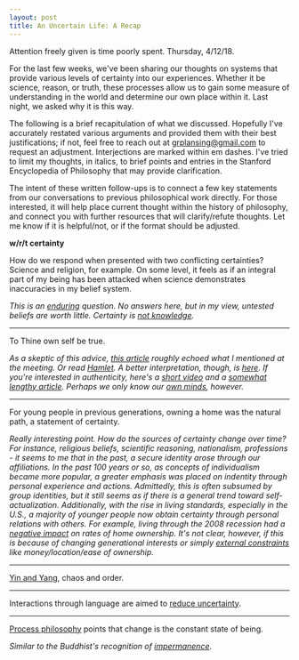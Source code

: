 ```yaml
---
layout: post
title: An Uncertain Life: A Recap
---
```

Attention freely given is time poorly spent. Thursday, 4/12/18.
<!--excerpt-->
For the last few weeks, we've been sharing our thoughts on systems that provide various levels of certainty into our experiences. Whether it be science, reason, or truth, these processes allow us to gain some measure of understanding in the world and determine our own place within it. Last night, we asked why it is this way.

The following is a brief recapitulation of what we discussed. Hopefully I've accurately restated various arguments and provided them with their best justifications; if not, feel free to reach out at grplansing@gmail.com to request an adjustment. Interjections are marked within em dashes. I've tried to limit my thoughts, in italics, to brief points and entries in the Stanford Encyclopedia of Philosophy that may provide clarification.

The intent of these written follow-ups is to connect a few key statements from our conversations to previous philosophical work directly. For those interested, it will help place current thought within the history of philosophy, and connect you with further resources that will clarify/refute thoughts. Let me know if it is helpful/not, or if the format should be adjusted.

**w/r/t certainty**

How do we respond when presented with two conflicting certainties? Science and religion, for example. On some level, it feels as if an integral part of my being has been attacked when science demonstrates inaccuracies in my belief system.

*This is an [enduring](https://www.nytimes.com/2014/10/05/opinion/sunday/science-and-religion.html) question. No answers here, but in my view, untested beliefs are worth little. Certainty is [not knowledge](https://www.brainpickings.org/2017/01/26/karl-popper-in-search-of-a-better-world-truth-certainty/).* 

----

To Thine own self be true.

*As a skeptic of this advice, [this article](http://bigthink.com/the-proverbial-skeptic/to-thine-own-self-be-true-really) roughly echoed what I mentioned at the meeting. Or read [Hamlet](http://shakespeare.mit.edu/hamlet/full.html). A better interpretation, though, is [here](http://www.evolutionarypathways.com/thine-own-self-be-true.html). If you're interested in authenticity, here's a [short video](https://www.youtube.com/watch?v=xxrmOHJQRSs) and a [somewhat lengthy article](https://plato.stanford.edu/entries/authenticity/). Perhaps we only know our [own minds](http://www.iep.utm.edu/solipsis/), however.*

----

For young people in previous generations, owning a home was the natural path, a statement of certainty.

*Really interesting point. How do the sources of certainty change over time? For instance, religious beliefs, scientific reasoning, nationalism, professions - it seems to me that in the past, a secure identity arose through our affiliations. In the past 100 years or so, as concepts of individualism became more popular, a greater emphasis was placed on indentity through personal experience and actions. Admittedly, this is often subsumed by group identities, but it still seems as if there is a general trend toward self-actualization. Additionally, with the rise in living standards, especially in the U.S., a majority of younger people now obtain certainty through personal relations with others. For example, living through the 2008 recession had a [negative impact](https://www.forbes.com/sites/shreyaagarwal/2016/05/06/homeownership-rates-are-falling-and-its-not-just-a-millennial-problem/#5d85d6e2494a) on rates of home ownership. It's not clear, however, if this is because of changing generational interests or simply [external constraints](https://www.point2homes.com/news/canada-real-estate/home-ownership-rates-drop-millennials-opt-rent.html) like money/location/ease of ownership.* 

----

[Yin and Yang](https://en.wikipedia.org/wiki/Yin_and_yang), chaos and order.

----

Interactions through language are aimed to [reduce uncertainty](https://en.wikipedia.org/wiki/Uncertainty_reduction_theory).

----

[Process philosophy](https://plato.stanford.edu/entries/process-philosophy/) points that change is the constant state of being.

*Similar to the Buddhist's recognition of [impermanence](https://www.insightmeditationcenter.org/books-articles/articles/impermanence/).*
